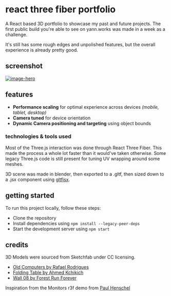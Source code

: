 # react three fiber portfolio

A React based 3D portfolio to showcase my past and future projects. The first public build you're able to see on yann.works was made in a week as a challenge. 

It's still has some rough edges and unpolished features, but the overall experience is already pretty good.

## screenshot

[![image-hero](./public/image-hero.png)](https://yann.works)
## features

 - **Performance scaling** for optimal experience across devices *(mobile, tablet, desktop)*
 - **Camera tuned** for device orientation
 - **Dynamic Camera positioning and targeting** using object bounds

### technologies & tools used

Most of the Three.js interaction was done through React Three Fiber. This made the process a whole lot faster than it would've taken otherwise. Some legacy Three.js code is still present for tuning UV wrapping around some meshes.

3D scene was made in blender, then exported to a .gltf, then sized down to a .jsx component using [gltfjsx](https://github.com/pmndrs/gltfjsx).

## getting started

To run this project locally, follow these steps:

 - Clone the repository
 - Install dependencies using `npm install --legacy-peer-deps`
 - Start the development server using `npm start`

## credits

3D Models were sourced from Sketchfab under CC licensing.

- [Old Computers by Rafael Rodrigues](https://sketchfab.com/3d-models/old-computers-7bb6e720499a467b8e0427451d180063)
- [Folding Table by Ahmed Kchikich](https://sketchfab.com/3d-models/folding-table-dba1b4270fee431290c464742f5fd4f5)
- [Wall 08 by Forest Run Forever](https://sketchfab.com/3d-models/wall-08-cd8d4cb8c1044b2eab9bbd7e7b77b257)


Inspiration from the Monitors r3f demo from [Paul Henschel](https://codesandbox.io/u/drcmda)

